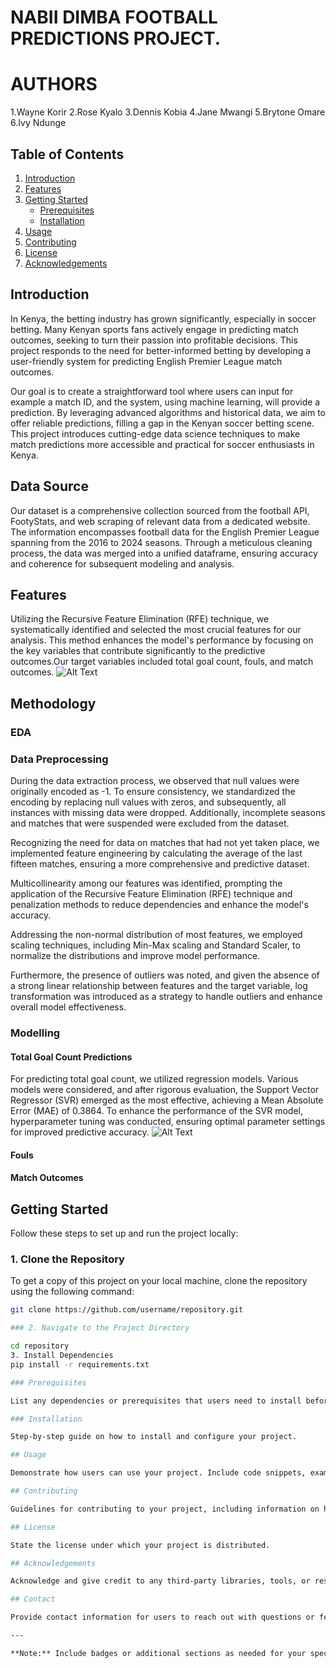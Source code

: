 # NABII DIMBA FOOTBALL PREDICTIONS PROJECT.
# AUTHORS
1.Wayne Korir
2.Rose Kyalo
3.Dennis Kobia
4.Jane Mwangi
5.Brytone Omare
6.Ivy Ndunge


## Table of Contents
1. [Introduction](#introduction)
2. [Features](#features)
3. [Getting Started](#getting-started)
    - [Prerequisites](#prerequisites)
    - [Installation](#installation)
4. [Usage](#usage)
5. [Contributing](#contributing)
6. [License](#license)
7. [Acknowledgements](#acknowledgements)

## Introduction

In Kenya, the betting industry has grown significantly, especially in soccer betting. Many Kenyan sports fans actively engage in predicting match outcomes, seeking to turn their passion into profitable decisions. This project responds to the need for better-informed betting by developing a user-friendly system for predicting English Premier League match outcomes.

Our goal is to create a straightforward tool where users can input for example a match ID, and the system, using machine learning, will provide a prediction. By leveraging advanced algorithms and historical data, we aim to offer reliable predictions, filling a gap in the Kenyan soccer betting scene. This project introduces cutting-edge data science techniques to make match predictions more accessible and practical for soccer enthusiasts in Kenya.

## Data Source
Our dataset is a comprehensive collection sourced from the football API, FootyStats, and web scraping of relevant data from a dedicated website. The information encompasses football data for the English Premier League spanning from the 2016 to 2024 seasons. Through a meticulous cleaning process, the data was merged into a unified dataframe, ensuring accuracy and coherence for subsequent modeling and analysis.

## Features
Utilizing the Recursive Feature Elimination (RFE) technique, we systematically identified and selected the most crucial features for our analysis. This method enhances the model's performance by focusing on the key variables that contribute significantly to the predictive outcomes.Our target variables included total goal count, fouls, and match outcomes.
![Alt Text](/capstone_project/images/totalgoalcount/RFE)

## Methodology
### EDA

### Data Preprocessing
During the data extraction process, we observed that null values were originally encoded as -1. To ensure consistency, we standardized the encoding by replacing null values with zeros, and subsequently, all instances with missing data were dropped. Additionally, incomplete seasons and matches that were suspended were excluded from the dataset.

Recognizing the need for data on matches that had not yet taken place, we implemented feature engineering by calculating the average of the last fifteen matches, ensuring a more comprehensive and predictive dataset.

Multicollinearity among our features was identified, prompting the application of the Recursive Feature Elimination (RFE) technique and penalization methods to reduce dependencies and enhance the model's accuracy.

Addressing the non-normal distribution of most features, we employed scaling techniques, including Min-Max scaling and Standard Scaler, to normalize the distributions and improve model performance.

Furthermore, the presence of outliers was noted, and given the absence of a strong linear relationship between features and the target variable, log transformation was introduced as a strategy to handle outliers and enhance overall model effectiveness.

### Modelling
#### Total Goal Count Predictions

For predicting total goal count, we utilized regression models. Various models were considered, and after rigorous evaluation, the Support Vector Regressor (SVR) emerged as the most effective, achieving a Mean Absolute Error (MAE) of 0.3864. To enhance the performance of the SVR model, hyperparameter tuning was conducted, ensuring optimal parameter settings for improved predictive accuracy.
![Alt Text](/capstone_project/images/totalgoalcount/models)

#### Fouls

#### Match Outcomes

## Getting Started

Follow these steps to set up and run the project locally:

### 1. Clone the Repository

To get a copy of this project on your local machine, clone the repository using the following command:

```bash
git clone https://github.com/username/repository.git

### 2. Navigate to the Project Directory

cd repository
3. Install Dependencies
pip install -r requirements.txt

### Prerequisites

List any dependencies or prerequisites that users need to install before using your project.

### Installation

Step-by-step guide on how to install and configure your project.

## Usage

Demonstrate how users can use your project. Include code snippets, examples, or screenshots.

## Contributing

Guidelines for contributing to your project, including information on how others can submit bug reports, feature requests, or contribute code.

## License

State the license under which your project is distributed.

## Acknowledgements

Acknowledge and give credit to any third-party libraries, tools, or resources you used in your project.

## Contact

Provide contact information for users to reach out with questions or feedback.

---

**Note:** Include badges or additional sections as needed for your specific project, such as a build status badge, demo link, or a roadmap for future development.
